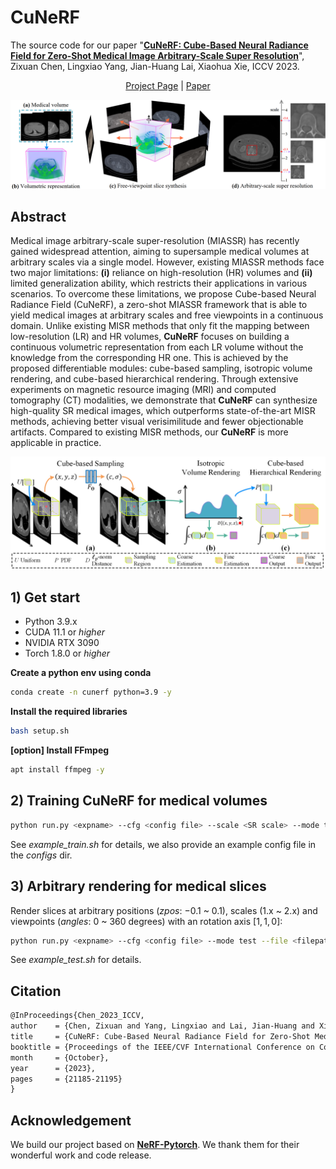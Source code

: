 # CuNeRF
The source code for our paper "**[CuNeRF: Cube-Based Neural Radiance Field for Zero-Shot Medical Image Arbitrary-Scale Super Resolution](https://openaccess.thecvf.com/content/ICCV2023/papers/Chen_CuNeRF_Cube-Based_Neural_Radiance_Field_for_Zero-Shot_Medical_Image_Arbitrary-Scale_ICCV_2023_paper.pdf)**", Zixuan Chen, Lingxiao Yang, Jian-Huang Lai, Xiaohua Xie, ICCV 2023.

<p align="center">
  <a href="https://narcissusex.github.io/CuNeRF/">Project Page</a> |
  <a href="https://openaccess.thecvf.com/content/ICCV2023/papers/Chen_CuNeRF_Cube-Based_Neural_Radiance_Field_for_Zero-Shot_Medical_Image_Arbitrary-Scale_ICCV_2023_paper.pdf">Paper</a> 
</p>
<div align=center>
<img width="1148" alt="framework" src="assets/cunerf.png">
</div>


## Abstract

Medical image arbitrary-scale super-resolution (MIASSR) has recently gained widespread attention, aiming to supersample medical volumes at arbitrary scales via a single model. However, existing MIASSR methods face two major limitations: <b>(i)</b> reliance on high-resolution (HR) volumes and <b>(ii)</b> limited generalization ability, which restricts their applications in various scenarios. To overcome these limitations, we propose Cube-based Neural Radiance Field (CuNeRF), a zero-shot MIASSR framework that is able to yield medical images at arbitrary scales and free viewpoints in a continuous domain. Unlike existing MISR methods that only fit the mapping between low-resolution (LR) and HR volumes, <b>CuNeRF</b> focuses on building a continuous volumetric representation from each LR volume without the knowledge from the corresponding HR one. This is achieved by the proposed differentiable modules: cube-based sampling, isotropic volume rendering, and cube-based hierarchical rendering. Through extensive experiments on magnetic resource imaging (MRI) and computed tomography (CT) modalities, we demonstrate that <b>CuNeRF</b> can synthesize high-quality SR medical images, which outperforms state-of-the-art MISR methods, achieving better visual verisimilitude and fewer objectionable artifacts. Compared to existing MISR methods, our <b>CuNeRF</b> is more applicable in practice.

<div align=center>
<img width="1148" alt="framework" src="assets/framework.png">
</div>

## 1) Get start

* Python 3.9.x
* CUDA 11.1 or *higher*
* NVIDIA RTX 3090
* Torch 1.8.0 or *higher*

**Create a python env using conda**
```bash
conda create -n cunerf python=3.9 -y
```

**Install the required libraries**
```bash
bash setup.sh
```

**[option] Install FFmpeg**
```bash
apt install ffmpeg -y
```


## 2) Training CuNeRF for medical volumes
```bash
python run.py <expname> --cfg <config file> --scale <SR scale> --mode train --file <filepath>
```
See *example_train.sh* for details, we also provide an example config file in the *configs* dir.

## 3) Arbitrary rendering for medical slices
Render slices at arbitrary positions (*zpos*: $-0.1$ ~ $0.1$), scales ($1.$x ~ $2.$x) and viewpoints (*angles*: $0$ ~ $360$ degrees) with an rotation axis $[1,1,0]$:
```bash
python run.py <expname> --cfg <config file> --mode test --file <filepath> --scales 1 2 --zpos -0.1 0.1 --angles 0 360 --axis 1 1 0 --asteps 45 
```
See *example_test.sh* for details.

## Citation

```tex
@InProceedings{Chen_2023_ICCV,
author    = {Chen, Zixuan and Yang, Lingxiao and Lai, Jian-Huang and Xie, Xiaohua},
title     = {CuNeRF: Cube-Based Neural Radiance Field for Zero-Shot Medical Image Arbitrary-Scale Super Resolution},
booktitle = {Proceedings of the IEEE/CVF International Conference on Computer Vision (ICCV)},
month     = {October},
year      = {2023},
pages     = {21185-21195}
}
```

## Acknowledgement 

We build our project based on **[NeRF-Pytorch](https://github.com/yenchenlin/nerf-pytorch)**. We thank them for their wonderful work and code release.
